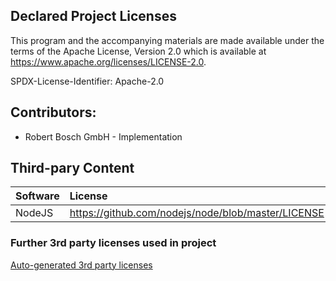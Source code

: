 ## Declared Project Licenses

This program and the accompanying materials are made available under the terms
of the Apache License, Version 2.0 which is available at
https://www.apache.org/licenses/LICENSE-2.0.

SPDX-License-Identifier: Apache-2.0

## Contributors:
*   Robert Bosch GmbH - Implementation

## Third-pary Content

| Software            | License                                                                                                          |
| :------------------ | :--------------------------------------------------------------------------------------------------------------- |
| NodeJS              | https://github.com/nodejs/node/blob/master/LICENSE                                                               |

### Further 3rd party licenses used in project
[Auto-generated 3rd party licenses](./NOTICE-3RD-PARTY-CONTENT.md)
